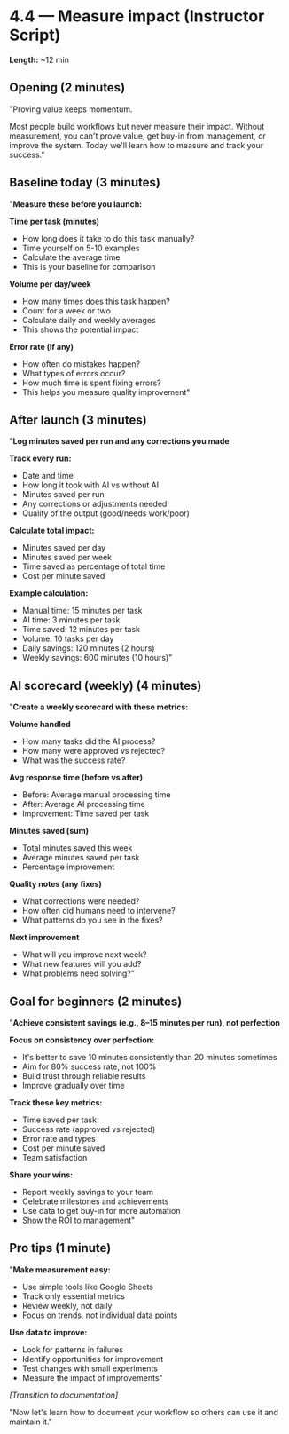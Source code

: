 # 4.4 — Measure impact (Instructor Script)

**Length:** ~12 min

## Opening (2 minutes)

"Proving value keeps momentum.

Most people build workflows but never measure their impact. Without measurement, you can't prove value, get buy-in from management, or improve the system. Today we'll learn how to measure and track your success."

## Baseline today (3 minutes)

"**Measure these before you launch:**

**Time per task (minutes)**

- How long does it take to do this task manually?
- Time yourself on 5-10 examples
- Calculate the average time
- This is your baseline for comparison

**Volume per day/week**

- How many times does this task happen?
- Count for a week or two
- Calculate daily and weekly averages
- This shows the potential impact

**Error rate (if any)**

- How often do mistakes happen?
- What types of errors occur?
- How much time is spent fixing errors?
- This helps you measure quality improvement"

## After launch (3 minutes)

"**Log minutes saved per run and any corrections you made**

**Track every run:**

- Date and time
- How long it took with AI vs without AI
- Minutes saved per run
- Any corrections or adjustments needed
- Quality of the output (good/needs work/poor)

**Calculate total impact:**

- Minutes saved per day
- Minutes saved per week
- Time saved as percentage of total time
- Cost per minute saved

**Example calculation:**

- Manual time: 15 minutes per task
- AI time: 3 minutes per task
- Time saved: 12 minutes per task
- Volume: 10 tasks per day
- Daily savings: 120 minutes (2 hours)
- Weekly savings: 600 minutes (10 hours)"

## AI scorecard (weekly) (4 minutes)

"**Create a weekly scorecard with these metrics:**

**Volume handled**

- How many tasks did the AI process?
- How many were approved vs rejected?
- What was the success rate?

**Avg response time (before vs after)**

- Before: Average manual processing time
- After: Average AI processing time
- Improvement: Time saved per task

**Minutes saved (sum)**

- Total minutes saved this week
- Average minutes saved per task
- Percentage improvement

**Quality notes (any fixes)**

- What corrections were needed?
- How often did humans need to intervene?
- What patterns do you see in the fixes?

**Next improvement**

- What will you improve next week?
- What new features will you add?
- What problems need solving?"

## Goal for beginners (2 minutes)

"**Achieve consistent savings (e.g., 8–15 minutes per run), not perfection**

**Focus on consistency over perfection:**

- It's better to save 10 minutes consistently than 20 minutes sometimes
- Aim for 80% success rate, not 100%
- Build trust through reliable results
- Improve gradually over time

**Track these key metrics:**

- Time saved per task
- Success rate (approved vs rejected)
- Error rate and types
- Cost per minute saved
- Team satisfaction

**Share your wins:**

- Report weekly savings to your team
- Celebrate milestones and achievements
- Use data to get buy-in for more automation
- Show the ROI to management"

## Pro tips (1 minute)

"**Make measurement easy:**

- Use simple tools like Google Sheets
- Track only essential metrics
- Review weekly, not daily
- Focus on trends, not individual data points

**Use data to improve:**

- Look for patterns in failures
- Identify opportunities for improvement
- Test changes with small experiments
- Measure the impact of improvements"

_[Transition to documentation]_

"Now let's learn how to document your workflow so others can use it and maintain it."

